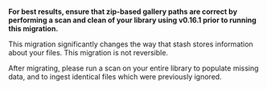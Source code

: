 **For best results, ensure that zip-based gallery paths are correct by performing a scan and clean of your library using v0.16.1 prior to running this migration.**

This migration significantly changes the way that stash stores information about your files. This migration is not reversible.

After migrating, please run a scan on your entire library to populate missing data, and to ingest identical files which were previously ignored.

